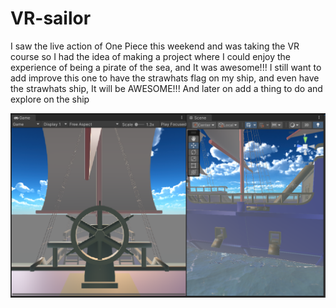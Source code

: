 # VR-sailor
I saw the live action of One Piece this weekend and was taking the VR course so I had the idea of making a project where I could enjoy the experience of being a pirate of the sea, and It was awesome!!!
I still want to add improve this one to have the strawhats flag on my ship, and even have the strawhats ship, It will be AWESOME!!!
And later on add a thing to do and explore on the ship

![Screenshot 1](./Screenshots/1.png)
